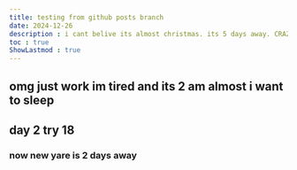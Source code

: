 ```yaml
---
title: testing from github posts branch
date: 2024-12-26
description : i cant belive its almost christmas. its 5 days away. CRAZZZYYYY 
toc : true
ShowLastmod : true
---
```


## omg just work im tired and its 2 am almost i want to sleep

## day 2 try 18

### now new yare is 2 days away
